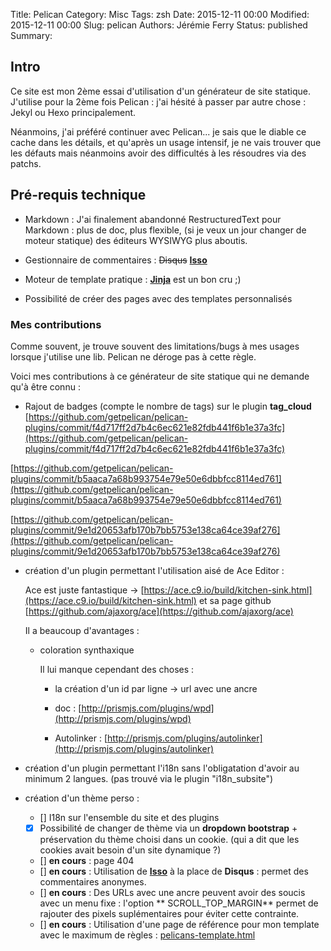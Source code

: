 Title: Pelican
Category: Misc
Tags: zsh
Date: 2015-12-11 00:00
Modified: 2015-12-11 00:00
Slug: pelican
Authors: Jérémie Ferry
Status: published
Summary:

## Intro

Ce site est mon 2ème essai d'utilisation d'un générateur de site statique.
J'utilise pour la 2ème fois Pelican : j'ai hésité à passer par autre chose : Jekyl ou Hexo principalement.

Néanmoins, j'ai préféré continuer avec Pelican... je sais que le diable ce cache dans les détails, et qu'après un usage intensif, je ne vais trouver que les défauts mais néanmoins avoir des difficultés à les résoudres via des patchs.

## Pré-requis technique

* Markdown : J'ai finalement abandonné RestructuredText pour Markdown :
    plus de doc, plus flexible, (si je veux un jour changer de moteur statique) des éditeurs WYSIWYG plus aboutis.

* Gestionnaire de commentaires : <del>Disqus</del> **[Isso](http://posativ.org/isso/)**

* Moteur de template pratique : **[Jinja](http://jinja.pocoo.org/)** est un bon cru ;)

* Possibilité de créer des pages avec des templates personnalisés

### Mes contributions

Comme souvent, je trouve souvent des limitations/bugs à mes usages lorsque j'utilise une lib.
Pelican ne déroge pas à cette règle.

Voici mes contributions à ce générateur de site statique qui ne demande qu'à être connu :

* Rajout de badges (compte le nombre de tags) sur le plugin **tag_cloud**
[https://github.com/getpelican/pelican-plugins/commit/f4d717ff2d7b4c6ec621e82fdb441f6b1e37a3fc](https://github.com/getpelican/pelican-plugins/commit/f4d717ff2d7b4c6ec621e82fdb441f6b1e37a3fc)

[https://github.com/getpelican/pelican-plugins/commit/b5aaca7a68b993754e79e50e6dbbfcc8114ed761](https://github.com/getpelican/pelican-plugins/commit/b5aaca7a68b993754e79e50e6dbbfcc8114ed761)

[https://github.com/getpelican/pelican-plugins/commit/9e1d20653afb170b7bb5753e138ca64ce39af276](https://github.com/getpelican/pelican-plugins/commit/9e1d20653afb170b7bb5753e138ca64ce39af276)

* création d'un plugin permettant l'utilisation aisé de Ace Editor :

    Ace est juste fantastique -> [https://ace.c9.io/build/kitchen-sink.html](https://ace.c9.io/build/kitchen-sink.html) et sa page github [https://github.com/ajaxorg/ace](https://github.com/ajaxorg/ace)

    Il a beaucoup d'avantages :

    * coloration synthaxique

        Il lui manque cependant des choses :

        - la création d'un id par ligne -> url avec une ancre

        - doc : [http://prismjs.com/plugins/wpd](http://prismjs.com/plugins/wpd)

        - Autolinker : [http://prismjs.com/plugins/autolinker](http://prismjs.com/plugins/autolinker)

* création d'un plugin permettant l'i18n sans l'obligatation d'avoir au minimum 2 langues. (pas trouvé via le plugin "i18n_subsite")

* création d'un thème perso :

    - [] I18n sur l'ensemble du site et des plugins
    - [x] Possibilité de changer de thème via un **dropdown bootstrap** + préservation du thème choisi dans un cookie. (qui a dit que les cookies avait besoin d'un site dynamique ?)
    - [] **en cours** : page 404
    * [] **en cours** : Utilisation de **[Isso](http://posativ.org/isso)** à la place de **Disqus** : permet des commentaires anonymes.
    * [] **en cours** : Des URLs avec une ancre peuvent avoir des soucis avec un menu fixe :
      l'option ** SCROLL_TOP_MARGIN** permet de rajouter des pixels suplémentaires pour éviter cette contrainte.
    * [] **en cours** : Utilisation d'une page de référence pour mon template avec le maximum de règles : [pelicans-template.html](/pelicans-template.html)

